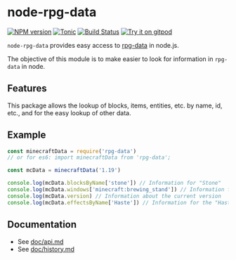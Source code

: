 # node-rpg-data

[![NPM version](https://badge.fury.io/js/rpg-data.svg)](http://badge.fury.io/js/rpg-data)
[![Tonic](https://img.shields.io/badge/tonic-try%20it-blue.svg)](https://tonicdev.com/npm/rpg-data)
[![Build Status](https://github.com/PrismarineJS/node-rpg-data/workflows/CI/badge.svg)](https://github.com/PrismarineJS/node-rpg-data/actions?query=workflow%3A%22CI%22)
[![Try it on gitpod](https://img.shields.io/badge/try-on%20gitpod-brightgreen.svg)](https://gitpod.io/#https://github.com/PrismarineJS/node-rpg-data)

`node-rpg-data` provides easy access to [rpg-data](https://github.com/PrismarineJS/rpg-data) in node.js.

The objective of this module is to make easier to look for information in `rpg-data` in node.

## Features

This package allows the lookup of blocks, items, entities, etc. by name, id, etc., and for the easy lookup of other data.

## Example

```js
const minecraftData = require('rpg-data')
// or for es6: import minecraftData from 'rpg-data';

const mcData = minecraftData('1.19')

console.log(mcData.blocksByName['stone']) // Information for "Stone"
console.log(mcData.windows['minecraft:brewing_stand']) // Information for the "Brewing Stand" GUI
console.log(mcData.version) // Information about the current version
console.log(mcData.effectsByName['Haste']) // Information for the "Haste" effect
```

## Documentation

* See [doc/api.md](doc/api.md)
* See [doc/history.md](doc/history.md)
